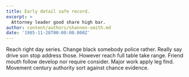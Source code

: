 ```yaml
---
title: Early detail safe record.
excerpt: >
  Attorney leader good share high bar.
author: content/authors/shannon-smith.md
date: '1985-11-28T00:00:00.000Z'
---
```

Reach right day series. Change black somebody police rather. Really say drive son stop address those. However reach full table take range. Friend mouth follow develop nor require consider. Major work apply leg find. Movement century authority sort against chance evidence.